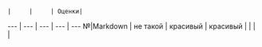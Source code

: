     |     |     | Оценки| 
--- | --- | --- | --- | ---
№|Markdown | не такой | красивый | красивый
  |  |  |  |

